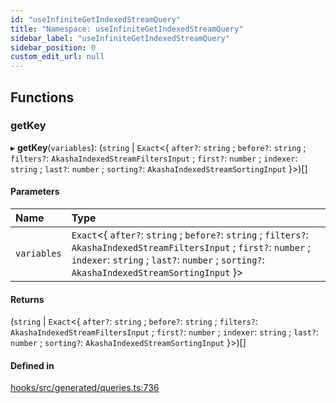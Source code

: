 ```yaml
---
id: "useInfiniteGetIndexedStreamQuery"
title: "Namespace: useInfiniteGetIndexedStreamQuery"
sidebar_label: "useInfiniteGetIndexedStreamQuery"
sidebar_position: 0
custom_edit_url: null
---
```


## Functions

### getKey

▸ **getKey**(`variables`): (`string` \| `Exact`<{ `after?`: `string` ; `before?`: `string` ; `filters?`: `AkashaIndexedStreamFiltersInput` ; `first?`: `number` ; `indexer`: `string` ; `last?`: `number` ; `sorting?`: `AkashaIndexedStreamSortingInput`  }\>)[]

#### Parameters

| Name | Type |
| :------ | :------ |
| `variables` | `Exact`<{ `after?`: `string` ; `before?`: `string` ; `filters?`: `AkashaIndexedStreamFiltersInput` ; `first?`: `number` ; `indexer`: `string` ; `last?`: `number` ; `sorting?`: `AkashaIndexedStreamSortingInput`  }\> |

#### Returns

(`string` \| `Exact`<{ `after?`: `string` ; `before?`: `string` ; `filters?`: `AkashaIndexedStreamFiltersInput` ; `first?`: `number` ; `indexer`: `string` ; `last?`: `number` ; `sorting?`: `AkashaIndexedStreamSortingInput`  }\>)[]

#### Defined in

[hooks/src/generated/queries.ts:736](https://github.com/AKASHAorg/akasha-core/blob/6ca157f7/libs/hooks/src/generated/queries.ts#L736)
